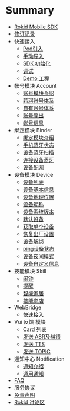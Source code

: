 # Summary

* [Rokid Mobile SDK](README.md)
* [修订记录](resource/00_version.md)
* 快速接入
    * [Pod引入](resource/11_pod_sdk.md)
    * [手动导入](resource/12_manual_sdk.md)
    * [SDK 初始化](resource/13_sdk_init.md)
    * [调试](resource/14_debug.md)
    * [Demo 工程](resource/1Z_demo.md)
* 帐号模块 Account
    * [账号模块介绍](resource/30_account.md)
    * [若琪账号体系](resource/31_rokid_login.md)
    * [自有账号体系](resource/32_thirdparty_login.md)
    * [账号登出](resource/33_logout.md)
    * [帐号信息](resource/34_account_info.md)
* 绑定模块 Binder
    * [绑定模块介绍](resource/40_ble.md)
    * [手机蓝牙状态](resource/41_ble_status.md)
    * [设备蓝牙扫描](resource/42_ble_scan.md)
    * [连接设备蓝牙](resource/43_ble_connect.md)
    * [设备配网](resource/44_ble_send_data.md)
* 设备模块 Device
    * [设备列表](resource/51_device_list.md)
    * [设备基本信息](resource/52_device_base_info.md)
    * [设备地理位置](resource/53_device_loaction.md)
    * [设备昵称](resource/54_nick.md)
    * [设备系统版本](resource/55_system_version.md)
    * [默认设备](resource/56_default_device.md)
    * [获取单个设备](resource/57_get_device_by_id.md)
    * [恢复出厂设置](resource/58_reset.md)
    * [设备解绑](resource/59_unbind.md)
    * [ping设备状态](resource/5A_ping.md)
    * [设备夜间模式](resource/5B_nightmode.md)
    * [设备自定义信息](resource/5Z_custom_info.md)
* 技能模块 Skill
    * [闹钟](resource/61_alarm.md)
    * [提醒](resource/62_remind.md)
    * [智能家居](resource/63_homebase.md)
    * [技能商店](resource/64_skill_store.md)
* WebBridge
    * [快速接入](resource/71_use_webbridge.md)
* Vui 反馈 模块
    * [Card 列表](resource/81_card_list.md)
    * [发送 ASR及纠错](resource/84_asr.md)
    * [发送 TTS](resource/85_tts.md)
    * [发送 TOPIC](resource/86_topic.md)
* 通知中心 Notification
    * [通知介绍](resource/X1_event.md)
    * [通用通知](resource/X2_channel_message.md)
* [FAQ](https://github.com/Rokid/RokidMobileSDKiOSDemo/issues)
* [服务协议](resource/Z0_service_agreement.md)
* [免责声明](resource/Z1_community_disclaimer.md)
* [Rokid 讨论区](https://developer-forum.rokid.com)


